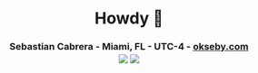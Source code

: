 <div align="center">

# Howdy 👋
  <h3>Sebastian Cabrera - Miami, FL - UTC-4 - <a class="link" href="https://okseby.com/">okseby.com</a>
  
  <br>
    
  <img align="center" src="https://github-readme-stats.vercel.app/api?username=rowbawts&hide_border=true&theme=transparent&show_icons=true">

  <img align="center" src="https://github-readme-stats.vercel.app/api/top-langs/?username=rowbawts&layout=compact&hide_border=true&theme=transparent">
  
<!--   <a href="https://ko-fi.com/salanileo"> <img align="center" src="https://storage.ko-fi.com/cdn/brandasset/kofi_bg_tag_dark.png" margin=12 height=60/></a> -->  
</div>
